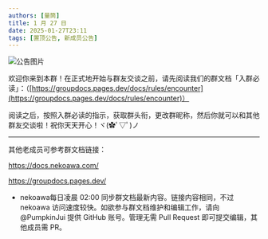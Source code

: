 ```yaml
---
authors: [量筒]
title: 1 月 27 日
date: 2025-01-27T23:11
tags: [置顶公告, 新成员公告]
---
```


![公告图片](/anno/25012701.jpg)

欢迎你来到本群！在正式地开始与群友交谈之前，请先阅读我们的群文档「入群必读」：（[https://groupdocs.pages.dev/docs/rules/encounter](https://groupdocs.pages.dev/docs/rules/encounter)）

阅读之后，按照入群必读的指示，获取群头衔，更改群昵称，然后你就可以和其他群友交谈啦！祝你天天开心！ヾ(✿ﾟ▽ﾟ)ノ

----------

其他老成员可参考群文档链接：

https://docs.nekoawa.com/

https://groupdocs.pages.dev/

* nekoawa每日凌晨 02:00 同步群文档最新内容。链接内容相同，不过 nekoawa 访问速度较快。如欲参与群文档维护和编辑工作，请向 @PumpkinJui 提供 GitHub 账号。管理无需 Pull Request 即可提交编辑，其他成员需 PR。
